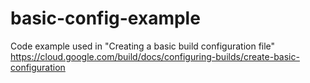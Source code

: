 # basic-config-example
Code example used in "Creating a basic build configuration file"
https://cloud.google.com/build/docs/configuring-builds/create-basic-configuration
